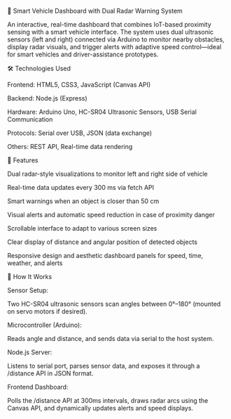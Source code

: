 🚗 Smart Vehicle Dashboard with Dual Radar Warning System


An interactive, real-time dashboard 
that combines IoT-based proximity sensing with a smart vehicle 
interface. The system uses dual ultrasonic sensors (left and right) 
connected via Arduino to monitor nearby obstacles, display radar 
visuals, and trigger alerts with adaptive speed control—ideal for smart 
vehicles and driver-assistance prototypes.


🛠️ Technologies Used




Frontend: HTML5, CSS3, JavaScript (Canvas API)




Backend: Node.js (Express)




Hardware: Arduino Uno, HC-SR04 Ultrasonic Sensors, USB Serial Communication




Protocols: Serial over USB, JSON (data exchange)




Others: REST API, Real-time data rendering










📌 Features




Dual radar-style visualizations to monitor left and right side of vehicle




Real-time data updates every 300 ms via fetch API




Smart warnings when an object is closer than 50 cm




Visual alerts and automatic speed reduction in case of proximity danger




Scrollable interface to adapt to various screen sizes




Clear display of distance and angular position of detected objects




Responsive design and aesthetic dashboard panels for speed, time, weather, and alerts





🧠 How It Works




Sensor Setup:

Two HC-SR04 ultrasonic sensors scan angles between 0°–180° (mounted on servo motors if desired).




Microcontroller (Arduino):

Reads angle and distance, and sends data via serial to the host system.




Node.js Server:

Listens to serial port, parses sensor data, and exposes it through a /distance API in JSON format.




Frontend Dashboard:

Polls the /distance API at 300ms intervals, draws radar arcs using the Canvas API, and dynamically updates alerts and speed displays.

